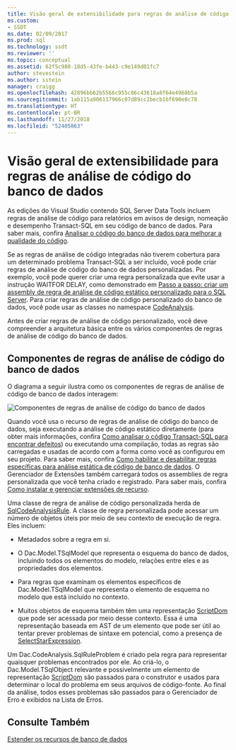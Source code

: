 ```yaml
---
title: Visão geral de extensibilidade para regras de análise de código do banco de dados| Microsoft Docs
ms.custom:
- SSDT
ms.date: 02/09/2017
ms.prod: sql
ms.technology: ssdt
ms.reviewer: ''
ms.topic: conceptual
ms.assetid: 62f5c980-18d5-43fe-b443-c9e149d01fc7
author: stevestein
ms.author: sstein
manager: craigg
ms.openlocfilehash: 42896bb62b5566c955c86c43618a8f64e4968b5a
ms.sourcegitcommit: 1ab115a906117966c07d89cc2becb1bf690e8c78
ms.translationtype: HT
ms.contentlocale: pt-BR
ms.lasthandoff: 11/27/2018
ms.locfileid: "52405863"
---
```

# <a name="overview-of-extensibility-for-database-code-analysis-rules"></a>Visão geral de extensibilidade para regras de análise de código do banco de dados
As edições do Visual Studio contendo SQL Server Data Tools incluem regras de análise de código para relatórios em avisos de design, nomeação e desempenho Transact\-SQL em seu código de banco de dados. Para saber mais, confira [Analisar o código do banco de dados para melhorar a qualidade do código](https://msdn.microsoft.com/library/dd172133(v=vs.100).aspx).  
  
Se as regras de análise de código integradas não tiverem cobertura para um determinado problema Transact\-SQL a ser incluído, você pode criar regras de análise de código do banco de dados personalizadas. Por exemplo, você pode querer criar uma regra personalizada que evite usar a instrução WAITFOR DELAY, como demonstrado em [Passo a passo: criar um assembly de regra de análise de código estático personalizado para o SQL Server](../ssdt/walkthrough-author-custom-static-code-analysis-rule-assembly.md). Para criar regras de análise de código personalizado do banco de dados, você pode usar as classes no namespace [CodeAnalysis](https://msdn.microsoft.com/library/microsoft.sqlserver.dac.codeanalysis.aspx).  
  
Antes de criar regras de análise de código personalizado, você deve compreender a arquitetura básica entre os vários componentes de regras de análise de código do banco de dados.  
  
## <a name="database-code-analysis-rules-components"></a>Componentes de regras de análise de código do banco de dados  
O diagrama a seguir ilustra como os componentes de regras de análise de código de banco de dados interagem:  
  
![Componentes de regras de análise de código do banco de dados](../ssdt/media/ssdt-database-code-analysis-rules-components.jpg "Componentes de regras de análise de código do banco de dados")  
  
Quando você usa o recurso de regras de análise de código do banco de dados, seja executando a análise de código estático diretamente (para obter mais informações, confira [Como analisar o código Transact-SQL para encontrar defeitos](https://msdn.microsoft.com/library/dd172119(v=vs.100).aspx)) ou executando uma compilação, todas as regras são carregadas e usadas de acordo com a forma como você as configurou em seu projeto. Para saber mais, confira [Como habilitar e desabilitar regras específicas para análise estática de código de banco de dados](https://msdn.microsoft.com/library/dd172131(v=vs.100).aspx). O Gerenciador de Extensões também carregará todos os assemblies de regra personalizada que você tenha criado e registrado. Para saber mais, confira [Como instalar e gerenciar extensões de recurso](../ssdt/how-to-install-and-manage-feature-extensions.md).  
  
Uma classe de regra de análise de código personalizada herda de [SqlCodeAnalysisRule](https://msdn.microsoft.com/library/microsoft.sqlserver.dac.codeanalysis.sqlcodeanalysisrule.aspx). A classe de regra personalizada pode acessar um número de objetos úteis por meio de seu contexto de execução de regra. Eles incluem:  
  
-   Metadados sobre a regra em si.  
  
-   O Dac.Model.TSqlModel que representa o esquema do banco de dados, incluindo todos os elementos do modelo, relações entre eles e as propriedades dos elementos.  
  
-   Para regras que examinam os elementos específicos de Dac.Model.TSqlModel que representa o elemento de esquema no modelo que está incluído no contexto.  
  
-   Muitos objetos de esquema também têm uma representação [ScriptDom](https://msdn.microsoft.com/library/microsoft.sqlserver.transactsql.scriptdom.aspx) que pode ser acessada por meio desse contexto. Essa é uma representação baseada em AST de um elemento que pode ser útil ao tentar prever problemas de sintaxe em potencial, como a presença de [SelectStarExpression](https://msdn.microsoft.com/library/microsoft.sqlserver.transactsql.scriptdom.selectstarexpression.aspx).  
  
Um Dac.CodeAnalysis.SqlRuleProblem é criado pela regra para representar quaisquer problemas encontrados por ele. Ao criá-lo, o Dac.Model.TSqlObject relevante e possivelmente um elemento de representação [ScriptDom](https://msdn.microsoft.com/library/microsoft.sqlserver.transactsql.scriptdom.aspx) são passados para o construtor e usados para determinar o local do problema em seus arquivos de código-fonte. Ao final da análise, todos esses problemas são passados para o Gerenciador de Erro e exibidos na Lista de Erros.  
  
## <a name="see-also"></a>Consulte Também  
[Estender os recursos de banco de dados](../ssdt/extending-the-database-features.md)  
  
